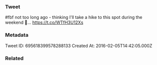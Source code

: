 ### Tweet
#fbf not too long ago - thinking I'll take a hike to this spot during the weekend 💜… https://t.co/WTfH3U12Xs

### Metadata
Tweet ID: 695618399578288133
Created At: 2016-02-05T14:42:05.000Z

### Related


